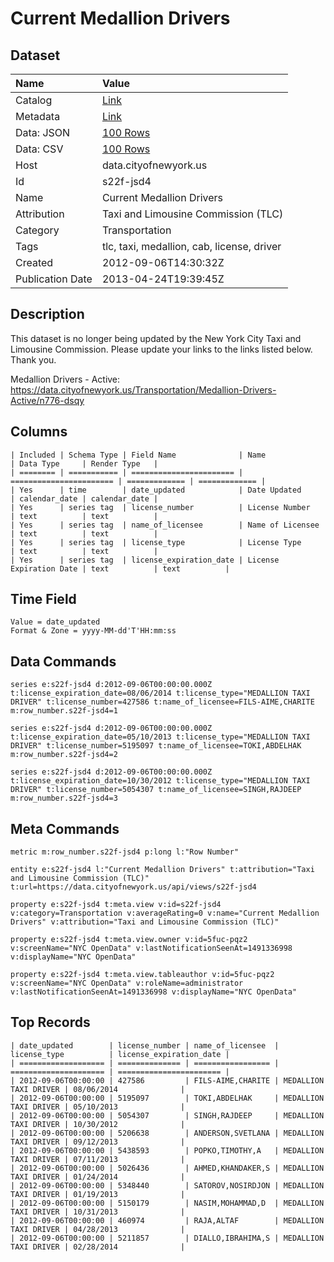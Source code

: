 # Current Medallion Drivers

## Dataset

| Name | Value |
| :--- | :---- |
| Catalog | [Link](https://catalog.data.gov/dataset/current-medallion-drivers-acc0e) |
| Metadata | [Link](https://data.cityofnewyork.us/api/views/s22f-jsd4) |
| Data: JSON | [100 Rows](https://data.cityofnewyork.us/api/views/s22f-jsd4/rows.json?max_rows=100) |
| Data: CSV | [100 Rows](https://data.cityofnewyork.us/api/views/s22f-jsd4/rows.csv?max_rows=100) |
| Host | data.cityofnewyork.us |
| Id | s22f-jsd4 |
| Name | Current Medallion Drivers |
| Attribution | Taxi and Limousine Commission (TLC) |
| Category | Transportation |
| Tags | tlc, taxi, medallion, cab, license, driver |
| Created | 2012-09-06T14:30:32Z |
| Publication Date | 2013-04-24T19:39:45Z |

## Description

This dataset is no longer being updated by the New York City Taxi and Limousine Commission. Please update your links to the links listed below. Thank you.

Medallion Drivers - Active:
https://data.cityofnewyork.us/Transportation/Medallion-Drivers-Active/n776-dsqy

## Columns

```ls
| Included | Schema Type | Field Name              | Name                    | Data Type     | Render Type   |
| ======== | =========== | ======================= | ======================= | ============= | ============= |
| Yes      | time        | date_updated            | Date Updated            | calendar_date | calendar_date |
| Yes      | series tag  | license_number          | License Number          | text          | text          |
| Yes      | series tag  | name_of_licensee        | Name of Licensee        | text          | text          |
| Yes      | series tag  | license_type            | License Type            | text          | text          |
| Yes      | series tag  | license_expiration_date | License Expiration Date | text          | text          |
```

## Time Field

```ls
Value = date_updated
Format & Zone = yyyy-MM-dd'T'HH:mm:ss
```

## Data Commands

```ls
series e:s22f-jsd4 d:2012-09-06T00:00:00.000Z t:license_expiration_date=08/06/2014 t:license_type="MEDALLION TAXI DRIVER" t:license_number=427586 t:name_of_licensee=FILS-AIME,CHARITE m:row_number.s22f-jsd4=1

series e:s22f-jsd4 d:2012-09-06T00:00:00.000Z t:license_expiration_date=05/10/2013 t:license_type="MEDALLION TAXI DRIVER" t:license_number=5195097 t:name_of_licensee=TOKI,ABDELHAK m:row_number.s22f-jsd4=2

series e:s22f-jsd4 d:2012-09-06T00:00:00.000Z t:license_expiration_date=10/30/2012 t:license_type="MEDALLION TAXI DRIVER" t:license_number=5054307 t:name_of_licensee=SINGH,RAJDEEP m:row_number.s22f-jsd4=3
```

## Meta Commands

```ls
metric m:row_number.s22f-jsd4 p:long l:"Row Number"

entity e:s22f-jsd4 l:"Current Medallion Drivers" t:attribution="Taxi and Limousine Commission (TLC)" t:url=https://data.cityofnewyork.us/api/views/s22f-jsd4

property e:s22f-jsd4 t:meta.view v:id=s22f-jsd4 v:category=Transportation v:averageRating=0 v:name="Current Medallion Drivers" v:attribution="Taxi and Limousine Commission (TLC)"

property e:s22f-jsd4 t:meta.view.owner v:id=5fuc-pqz2 v:screenName="NYC OpenData" v:lastNotificationSeenAt=1491336998 v:displayName="NYC OpenData"

property e:s22f-jsd4 t:meta.view.tableauthor v:id=5fuc-pqz2 v:screenName="NYC OpenData" v:roleName=administrator v:lastNotificationSeenAt=1491336998 v:displayName="NYC OpenData"
```

## Top Records

```ls
| date_updated        | license_number | name_of_licensee  | license_type          | license_expiration_date | 
| =================== | ============== | ================= | ===================== | ======================= | 
| 2012-09-06T00:00:00 | 427586         | FILS-AIME,CHARITE | MEDALLION TAXI DRIVER | 08/06/2014              | 
| 2012-09-06T00:00:00 | 5195097        | TOKI,ABDELHAK     | MEDALLION TAXI DRIVER | 05/10/2013              | 
| 2012-09-06T00:00:00 | 5054307        | SINGH,RAJDEEP     | MEDALLION TAXI DRIVER | 10/30/2012              | 
| 2012-09-06T00:00:00 | 5206638        | ANDERSON,SVETLANA | MEDALLION TAXI DRIVER | 09/12/2013              | 
| 2012-09-06T00:00:00 | 5438593        | POPKO,TIMOTHY,A   | MEDALLION TAXI DRIVER | 07/11/2013              | 
| 2012-09-06T00:00:00 | 5026436        | AHMED,KHANDAKER,S | MEDALLION TAXI DRIVER | 01/24/2014              | 
| 2012-09-06T00:00:00 | 5348440        | SATOROV,NOSIRDJON | MEDALLION TAXI DRIVER | 01/19/2013              | 
| 2012-09-06T00:00:00 | 5150179        | NASIM,MOHAMMAD,D  | MEDALLION TAXI DRIVER | 10/31/2013              | 
| 2012-09-06T00:00:00 | 460974         | RAJA,ALTAF        | MEDALLION TAXI DRIVER | 04/28/2013              | 
| 2012-09-06T00:00:00 | 5211857        | DIALLO,IBRAHIMA,S | MEDALLION TAXI DRIVER | 02/28/2014              | 
```